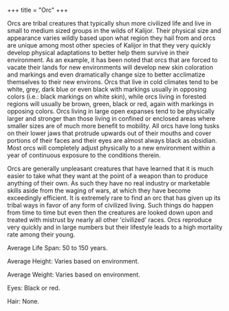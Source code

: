 +++
title = "Orc"
+++

Orcs are tribal creatures that typically shun more civilized life and
live in small to medium sized groups in the wilds of Kalijor. Their
physical size and appearance varies wildly based upon what region they
hail from and orcs are unique among most other species of Kalijor in
that they very quickly develop physical adaptations to better help them
survive in their environment. As an example, it has been noted that orcs
that are forced to vacate their lands for new environments will develop
new skin coloration and markings and even dramatically change size to
better acclimatize themselves to their new environs. Orcs that live in
cold climates tend to be white, grey, dark blue or even black with
markings usually in opposing colors (i.e.: black markings on white
skin), while orcs living in forested regions will usually be brown,
green, black or red, again with markings in opposing colors. Orcs living
in large open expanses tend to be physically larger and stronger than
those living in confined or enclosed areas where smaller sizes are of
much more benefit to mobility. All orcs have long tusks on their lower
jaws that protrude upwards out of their mouths and cover portions of
their faces and their eyes are almost always black as obsidian. Most
orcs will completely adjust physically to a new environment within a
year of continuous exposure to the conditions therein.

Orcs are generally unpleasant creatures that have learned that it is
much easier to take what they want at the point of a weapon than to
produce anything of their own. As such they have no real industry or
marketable skills aside from the waging of wars, at which they have
become exceedingly efficient. It is extremely rare to find an orc that
has given up its tribal ways in favor of any form of civilized living.
Such things do happen from time to time but even then the creatures are
looked down upon and treated with mistrust by nearly all other
'civilized' races. Orcs reproduce very quickly and in large numbers but
their lifestyle leads to a high mortality rate among their young.

Average Life Span: 50 to 150 years.

Average Height: Varies based on environment.

Average Weight: Varies based on environment.

Eyes: Black or red.

Hair: None.
